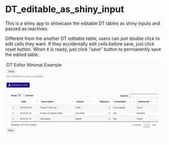 # DT_editable_as_shiny_input
 This is a shiny app to showcase the editable DT tables as shiny inputs and passed as reactives. 
 
 Different from the another DT editable table, users can just double click to edit cells they want. If they accidentally edit cells before save, just click reset button. When it is ready, just click "save" button to permanently save the edited table. 
 
 ![demo](demo.gif)
